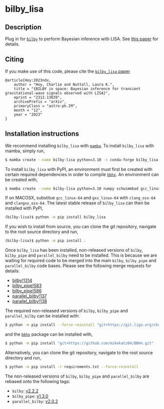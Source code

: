 # bilby_lisa

## Description

Plug in for [`bilby`](https://lscsoft.docs.ligo.org/bilby/) to perform Bayesian
inference with LISA. See [this paper](https://arxiv.org/abs/2312.13039) for
details.

## Citing

If you make use of this code, please cite the
[`bilby_lisa` paper](https://arxiv.org/abs/2312.13039)

```
@article{Hoy:2023ndx,
    author = "Hoy, Charlie and Nuttall, Laura K.",
    title = "{BILBY in space: Bayesian inference for transient gravitational-wave signals observed with LISA}",
    eprint = "2312.13039",
    archivePrefix = "arXiv",
    primaryClass = "astro-ph.IM",
    month = "12",
    year = "2023"
}
```

## Installation instructions

We recommend installing `bilby_lisa` with
[`mamba`](https://mamba.readthedocs.io/en/latest/). To install `bilby_lisa`
with mamba, simply run,

```bash
$ mamba create --name bilby-lisa python=3.10 -c conda-forge bilby_lisa
```

To install `bilby_lisa` with PyPI, an environment must first be created with
certain required dependencies in order to compile
[`bbhx`](https://github.com/mikekatz04/BBHx). An environment can be created
with,

```bash
$ mamba create --name bilby-lisa python=3.10 numpy schwimmbad gcc_linux-64 gxx_linux-64 gsl lapack=3.6.1 Cython
```

If on MACOSX, substitue `gcc_linux-64` and `gxx_linux-64` with `clang_osx-64`
and `clangxx_osx-64`. The latest stable release of `bilby_lisa` can then be
installed with PyPI,

```bash
(bilby-lisa)$ python -m pip install bilby_lisa
```

If you wish to install from source, you can clone the git repository, navigate
to the root source directory and run,

```bash
(bilby-lisa)$ python -m pip install .
```

Once `bilby_lisa` has been installed, non-released versions of `bilby`,
`bilby_pipe` and `parallel_bilby` need to be installed. This is because we
are waiting for required code to be merged into the main `bilby`, `bilby_pipe`
and `parallel_bilby` code bases. Please see the following merge requests for
details:

* [bilby!1314](https://git.ligo.org/lscsoft/bilby/-/merge_requests/1314)
* [bilby_pipe!583](https://git.ligo.org/lscsoft/bilby_pipe/-/merge_requests/583)
* [bilby_pipe!586](https://git.ligo.org/lscsoft/bilby_pipe/-/merge_requests/586)
* [parallel_bilby!137](https://git.ligo.org/lscsoft/parallel_bilby/-/merge_requests/137)
* [parallel_bilby!138](https://git.ligo.org/lscsoft/parallel_bilby/-/merge_requests/138)

The required non-released versions of `bilby`, `bilby_pipe` and
`parallel_bilby` can be installed with:

```bash
$ python -m pip install --force-reinstall "git+https://git.ligo.org/charlie.hoy/bilby.git@ifo_plugin" "git+https://git.ligo.org/charlie.hoy/bilby_pipe.git@input_plus_det_plugin" "git+https://git.ligo.org/charlie.hoy/parallel_bilby.git@input_plus_parser"
```

and the [`bbhx`](https://github.com/mikekatz04/BBHx) package can be installed
with,

```bash
$ python -m pip install "git+https://github.com/mikekatz04/BBHx.git"
```

Alternatively, you can clone the git repository, navigate to the root
source directory and run,

```bash
$ python -m pip install -r requirements.txt --force-reinstall
```

The non-released versions of `bilby`, `bilby_pipe` and `parallel_bilby` are
rebased onto the following tags:

* `bilby`: [v2.2.2](https://git.ligo.org/lscsoft/bilby/-/tags/v2.2.2)
* `bilby_pipe`: [v1.3.0](https://git.ligo.org/lscsoft/bilby_pipe/-/tags/v1.3.0)
* `parallel_bilby`: [v2.0.2](https://git.ligo.org/lscsoft/parallel_bilby/-/tags/v2.0.2)
